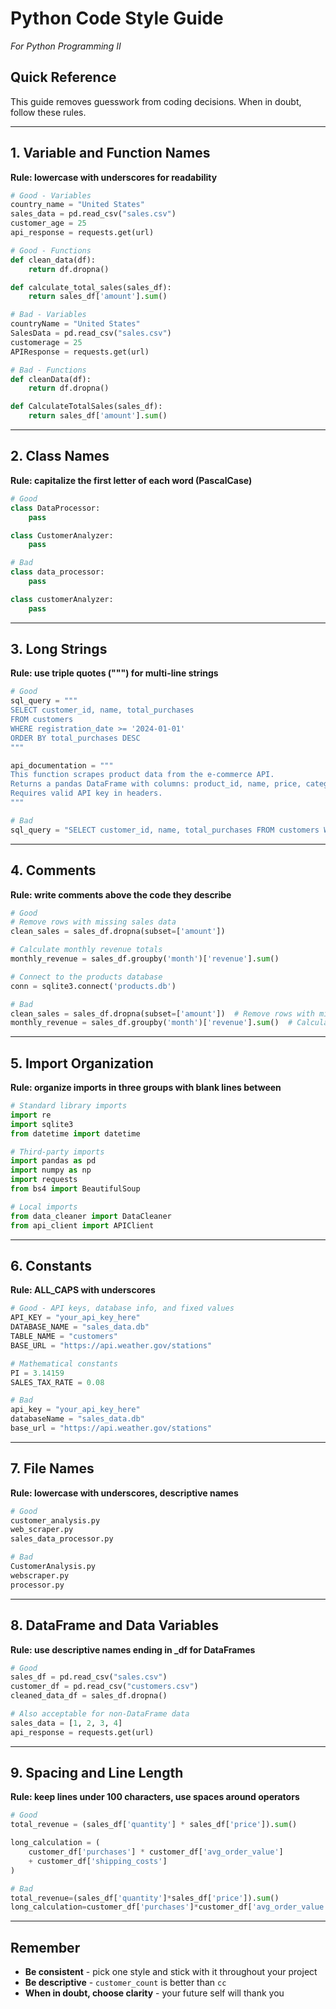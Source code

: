 # Python Code Style Guide
*For Python Programming II*

## Quick Reference
This guide removes guesswork from coding decisions. When in doubt, follow these rules.

---

## 1. Variable and Function Names
**Rule: lowercase with underscores for readability**

```python
# Good - Variables
country_name = "United States"
sales_data = pd.read_csv("sales.csv")
customer_age = 25
api_response = requests.get(url)

# Good - Functions
def clean_data(df):
    return df.dropna()

def calculate_total_sales(sales_df):
    return sales_df['amount'].sum()

# Bad - Variables
countryName = "United States"
SalesData = pd.read_csv("sales.csv")
customerage = 25
APIResponse = requests.get(url)

# Bad - Functions
def cleanData(df):
    return df.dropna()

def CalculateTotalSales(sales_df):
    return sales_df['amount'].sum()
```

---

## 2. Class Names
**Rule: capitalize the first letter of each word (PascalCase)**

```python
# Good
class DataProcessor:
    pass

class CustomerAnalyzer:
    pass

# Bad
class data_processor:
    pass

class customerAnalyzer:
    pass
```

---

## 3. Long Strings
**Rule: use triple quotes (""") for multi-line strings**

```python
# Good
sql_query = """
SELECT customer_id, name, total_purchases
FROM customers 
WHERE registration_date >= '2024-01-01'
ORDER BY total_purchases DESC
"""

api_documentation = """
This function scrapes product data from the e-commerce API.
Returns a pandas DataFrame with columns: product_id, name, price, category.
Requires valid API key in headers.
"""

# Bad
sql_query = "SELECT customer_id, name, total_purchases FROM customers WHERE registration_date >= '2024-01-01' ORDER BY total_purchases DESC"
```

---

## 4. Comments
**Rule: write comments above the code they describe**

```python
# Good
# Remove rows with missing sales data
clean_sales = sales_df.dropna(subset=['amount'])

# Calculate monthly revenue totals
monthly_revenue = sales_df.groupby('month')['revenue'].sum()

# Connect to the products database
conn = sqlite3.connect('products.db')

# Bad
clean_sales = sales_df.dropna(subset=['amount'])  # Remove rows with missing sales data
monthly_revenue = sales_df.groupby('month')['revenue'].sum()  # Calculate monthly revenue totals
```

---

## 5. Import Organization
**Rule: organize imports in three groups with blank lines between**

```python
# Standard library imports
import re
import sqlite3
from datetime import datetime

# Third-party imports
import pandas as pd
import numpy as np
import requests
from bs4 import BeautifulSoup

# Local imports
from data_cleaner import DataCleaner
from api_client import APIClient
```

---

## 6. Constants
**Rule: ALL_CAPS with underscores**

```python
# Good - API keys, database info, and fixed values
API_KEY = "your_api_key_here"
DATABASE_NAME = "sales_data.db"
TABLE_NAME = "customers"
BASE_URL = "https://api.weather.gov/stations"

# Mathematical constants
PI = 3.14159
SALES_TAX_RATE = 0.08

# Bad
api_key = "your_api_key_here"
databaseName = "sales_data.db"
base_url = "https://api.weather.gov/stations"
```

---

## 7. File Names
**Rule: lowercase with underscores, descriptive names**

```python
# Good
customer_analysis.py
web_scraper.py
sales_data_processor.py

# Bad
CustomerAnalysis.py
webscraper.py
processor.py
```

---

## 8. DataFrame and Data Variables
**Rule: use descriptive names ending in _df for DataFrames**

```python
# Good
sales_df = pd.read_csv("sales.csv")
customer_df = pd.read_csv("customers.csv")
cleaned_data_df = sales_df.dropna()

# Also acceptable for non-DataFrame data
sales_data = [1, 2, 3, 4]
api_response = requests.get(url)
```

---

## 9. Spacing and Line Length
**Rule: keep lines under 100 characters, use spaces around operators**

```python
# Good
total_revenue = (sales_df['quantity'] * sales_df['price']).sum()

long_calculation = (
    customer_df['purchases'] * customer_df['avg_order_value'] 
    + customer_df['shipping_costs']
)

# Bad
total_revenue=(sales_df['quantity']*sales_df['price']).sum()
long_calculation=customer_df['purchases']*customer_df['avg_order_value']+customer_df['shipping_costs']
```

---

## Remember
- **Be consistent** - pick one style and stick with it throughout your project
- **Be descriptive** - `customer_count` is better than `cc` 
- **When in doubt, choose clarity** - your future self will thank you
